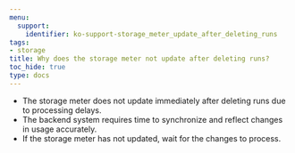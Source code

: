 ```yaml
---
menu:
  support:
    identifier: ko-support-storage_meter_update_after_deleting_runs
tags:
- storage
title: Why does the storage meter not update after deleting runs?
toc_hide: true
type: docs
---
```


- The storage meter does not update immediately after deleting runs due to processing delays. 
- The backend system requires time to synchronize and reflect changes in usage accurately. 
- If the storage meter has not updated, wait for the changes to process.